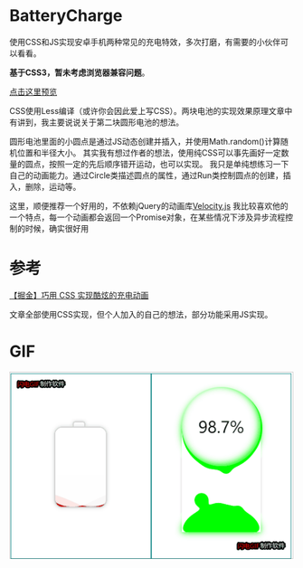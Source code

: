 # BatteryCharge
使用CSS和JS实现安卓手机两种常见的充电特效，多次打磨，有需要的小伙伴可以看看。

**基于CSS3，暂未考虑浏览器兼容问题**。

[点击这里预览](http://projects.biubiubius.com/BatteryCharge/index.html)

CSS使用Less编译（或许你会因此爱上写CSS）。两块电池的实现效果原理文章中有讲到，我主要说说关于第二块圆形电池的想法。

圆形电池里面的小圆点是通过JS动态创建并插入，并使用Math.random()计算随机位置和半径大小。
其实我有想过作者的想法，使用纯CSS可以事先画好一定数量的圆点，按照一定的先后顺序错开运动，也可以实现。
我只是单纯想练习一下自己的动画能力。通过Circle类描述圆点的属性，通过Run类控制圆点的创建，插入，删除，运动等。

这里，顺便推荐一个好用的，不依赖jQuery的动画库[Velocity.js](http://shouce.jb51.net/velocity/feature.html)
我比较喜欢他的一个特点，每一个动画都会返回一个Promise对象，在某些情况下涉及异步流程控制的时候，确实很好用

# 参考
[【掘金】巧用 CSS 实现酷炫的充电动画](https://juejin.im/post/5e00240ee51d45583c1cc9a7)

文章全部使用CSS实现，但个人加入的自己的想法，部分功能采用JS实现。

# GIF
![GIF](./BatteryCharge.gif)
